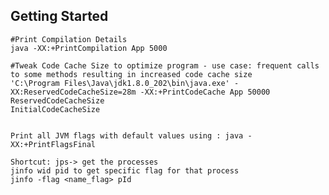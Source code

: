 ## Getting Started
    #Print Compilation Details
    java -XX:+PrintCompilation App 5000

    #Tweak Code Cache Size to optimize program - use case: frequent calls to some methods resulting in increased code cache size
    'C:\Program Files\Java\jdk1.8.0_202\bin\java.exe' -XX:ReservedCodeCacheSize=28m -XX:+PrintCodeCache App 50000
    ReservedCodeCacheSize
    InitialCodeCacheSize


    Print all JVM flags with default values using : java -XX:+PrintFlagsFinal

    Shortcut: jps-> get the processes
    jinfo wid pid to get specific flag for that process
    jinfo -flag <name_flag> pId




